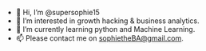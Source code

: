 - 👋 Hi, I’m @supersophie15
- 👀 I’m interested in growth hacking & business analytics.
- 🌱 I’m currently learning python and Machine Learning.
- 📫 Please contact me on sophietheBA@gmail.com.

<!---
supersophie15/supersophie15 is a ✨ special ✨ repository because its `README.md` (this file) appears on your GitHub profile.
You can click the Preview link to take a look at your changes.
--->
